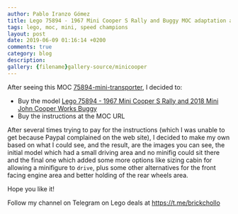 ```yaml
---
author: Pablo Iranzo Gómez
title: Lego 75894 - 1967 Mini Cooper S Rally and Buggy MOC adaptation as Mini Transporter
tags: lego, moc, mini, speed champions
layout: post
date: 2019-06-09 01:16:14 +0200
comments: true
category: blog
description:
gallery: {filename}gallery-source/minicooper
---
```


After seeing this MOC [75894-mini-transporter](https://rebrickable.com/mocs/MOC-24636/Keep%20On%20Bricking/75894-mini-transporter/), I decided to:

- Buy the model [Lego 75894 - 1967 Mini Cooper S Rally and 2018 Mini John Cooper Works Buggy](https://www.amazon.es/dp/B07FNTMWMT?tag=redken-21)
- Buy the instructions at the MOC URL

After several times trying to pay for  the instructions (which I was unable to get because Paypal complained on the web site), I decided to make my own based on what I could see, and the result, are the images you can see, the initial model which had a small driving area and no minifig could sit there and the final one which added some more options like sizing cabin for allowing a minifigure to `drive`, plus some other alternatives for the front facing engine area and better holding of the rear wheels area.

Hope you like it!

Follow my channel on Telegram on Lego deals at <https://t.me/brickchollo>
